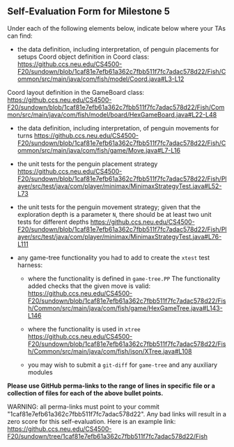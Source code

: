 ## Self-Evaluation Form for Milestone 5

Under each of the following elements below, indicate below where your
TAs can find:

- the data definition, including interpretation, of penguin placements for setups
Coord object definition in Coord class:
https://github.ccs.neu.edu/CS4500-F20/sundown/blob/1caf81e7efb61a362c7fbb511f7fc7adac578d22/Fish/Common/src/main/java/com/fish/model/Coord.java#L3-L12

Coord layout definition in the GameBoard class:
https://github.ccs.neu.edu/CS4500-F20/sundown/blob/1caf81e7efb61a362c7fbb511f7fc7adac578d22/Fish/Common/src/main/java/com/fish/model/board/HexGameBoard.java#L22-L48

- the data definition, including interpretation, of penguin movements for turns
https://github.ccs.neu.edu/CS4500-F20/sundown/blob/1caf81e7efb61a362c7fbb511f7fc7adac578d22/Fish/Common/src/main/java/com/fish/game/Move.java#L7-L16

- the unit tests for the penguin placement strategy
https://github.ccs.neu.edu/CS4500-F20/sundown/blob/1caf81e7efb61a362c7fbb511f7fc7adac578d22/Fish/Player/src/test/java/com/player/minimax/MinimaxStrategyTest.java#L52-L73

- the unit tests for the penguin movement strategy;
  given that the exploration depth is a parameter `N`, there should be at least two unit tests for different depths
https://github.ccs.neu.edu/CS4500-F20/sundown/blob/1caf81e7efb61a362c7fbb511f7fc7adac578d22/Fish/Player/src/test/java/com/player/minimax/MinimaxStrategyTest.java#L76-L111

- any game-tree functionality you had to add to create the `xtest` test harness:
  - where the functionality is defined in `game-tree.PP`
  The functionality added checks that the given move is valid:
  https://github.ccs.neu.edu/CS4500-F20/sundown/blob/1caf81e7efb61a362c7fbb511f7fc7adac578d22/Fish/Common/src/main/java/com/fish/game/HexGameTree.java#L143-L146

  - where the functionality is used in `xtree`
https://github.ccs.neu.edu/CS4500-F20/sundown/blob/1caf81e7efb61a362c7fbb511f7fc7adac578d22/Fish/Common/src/main/java/com/fish/json/XTree.java#L108

  - you may wish to submit a `git-diff` for `game-tree` and any auxiliary modules

**Please use GitHub perma-links to the range of lines in specific
file or a collection of files for each of the above bullet points.**

  WARNING: all perma-links must point to your commit "1caf81e7efb61a362c7fbb511f7fc7adac578d22".
  Any bad links will result in a zero score for this self-evaluation.
  Here is an example link:
    <https://github.ccs.neu.edu/CS4500-F20/sundown/tree/1caf81e7efb61a362c7fbb511f7fc7adac578d22/Fish>
